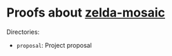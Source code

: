 # Proofs about [zelda-mosaic](https://github.com/benknoble/zelda-mosaic)

Directories:
- `proposal`: Project proposal
